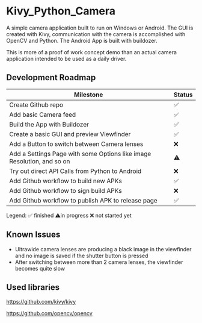# Kivy_Python_Camera
A simple camera application built to run on Windows or Android. The GUI is created with Kivy, communication with the camera is accomplished with OpenCV and Python.
The Android App is built with buildozer.

This is more of a proof of work concept demo than an actual camera application intended to be used as a daily driver.

## Development Roadmap

| Milestone | Status |
| ------------- | ------------- |
| Create Github repo | ✅|
| Add basic Camera feed | ✅|
| Build the App with Buildozer | ✅|
| Create a basic GUI and preview Viewfinder | ✅|
| Add a Button to switch between Camera lenses | ❌ |
| Add a Settings Page with some Options like image Resolution, and so on | ⚠️|
| Try out direct API Calls from Python to Android | ❌ |
| Add Github workflow to build new APKs | ✅|
| Add Github workflow to sign build APKs | ❌ |
| Add Github workflow to publish APK to release page | ✅|

Legend:
✅ finished
⚠️in progress
❌ not started yet

## Known Issues

- Ultrawide camera lenses are producing a black image in the viewfinder and no image is saved if the shutter button is pressed
- After switching between more than 2 camera lenses, the viewfinder becomes quite slow

## Used libraries

https://github.com/kivy/kivy

https://github.com/opencv/opencv
